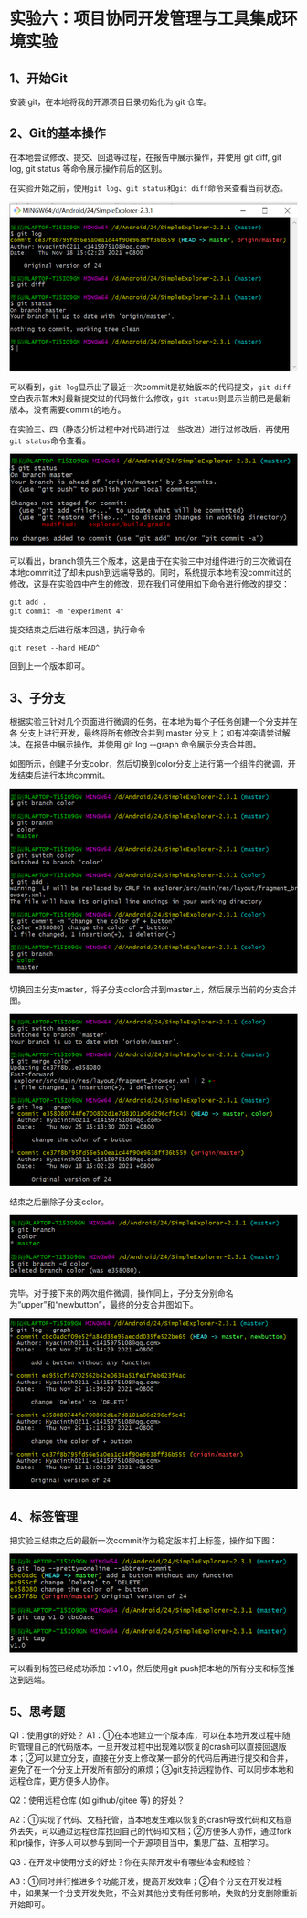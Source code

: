 # 实验六：项目协同开发管理与工具集成环境实验

## 1、开始Git

安装 git，在本地将我的开源项目目录初始化为 git 仓库。

## 2、Git的基本操作

在本地尝试修改、提交、回退等过程，在报告中展示操作，并使用 git diff, git log, git status 等命令展示操作前后的区别。

在实验开始之前，使用`git log`、`git status`和`git diff`命令来查看当前状态。

![picture](ref/1.png)

可以看到，`git log`显示出了最近一次commit是初始版本的代码提交，`git diff`空白表示暂未对最新提交过的代码做什么修改，`git status`则显示当前已是最新版本，没有需要commit的地方。

在实验三、四（静态分析过程中对代码进行过一些改进）进行过修改后，再使用`git status`命令查看。

![picture](ref/2.png)

可以看出，branch领先三个版本，这是由于在实验三中对组件进行的三次微调在本地commit过了却未push到远端导致的。同时，系统提示本地有没commit过的修改，这是在实验四中产生的修改，现在我们可使用如下命令进行修改的提交：

```
git add .
git commit -m "experiment 4"
```

提交结束之后进行版本回退，执行命令

```
git reset --hard HEAD^
```

回到上一个版本即可。

## 3、子分支

根据实验三针对几个页面进行微调的任务，在本地为每个子任务创建一个分支并在各 分支上进行开发，最终将所有修改合并到 master 分支上；如有冲突请尝试解决。在报告中展示操作，并使用 git log --graph 命令展示分支合并图。

如图所示，创建子分支color，然后切换到color分支上进行第一个组件的微调，开发结束后进行本地commit。

![picture](ref/3.png)

切换回主分支master，将子分支color合并到master上，然后展示当前的分支合并图。

![picture](ref/4.png)

结束之后删除子分支color。

![picture](ref/5.png)

完毕。对于接下来的两次组件微调，操作同上，子分支分别命名为“upper”和“newbutton”，最终的分支合并图如下。

![picture](ref/6.png)

## 4、标签管理

把实验三结束之后的最新一次commit作为稳定版本打上标签，操作如下图：

![picture](ref/7.png)

可以看到标签已经成功添加：v1.0，然后使用git push把本地的所有分支和标签推送到远端。

## 5、思考题

Q1：使用git的好处？
A1：①在本地建立一个版本库，可以在本地开发过程中随时管理自己的代码版本，一旦开发过程中出现难以恢复的crash可以直接回退版本；②可以建立分支，直接在分支上修改某一部分的代码后再进行提交和合并，避免了在一个分支上开发所有部分的麻烦；③git支持远程协作、可以同步本地和远程仓库，更方便多人协作。

Q2：使用远程仓库 (如 github/gitee 等) 的好处？

A2：①实现了代码、文档托管，当本地发生难以恢复的crash导致代码和文档意外丢失，可以通过远程仓库找回自己的代码和文档；②方便多人协作，通过fork和pr操作，许多人可以参与到同一个开源项目当中，集思广益、互相学习。

Q3：在开发中使用分支的好处？你在实际开发中有哪些体会和经验？

A3：①同时并行推进多个功能开发，提高开发效率；②各个分支在开发过程中，如果某一个分支开发失败，不会对其他分支有任何影响，失败的分支删除重新开始即可。